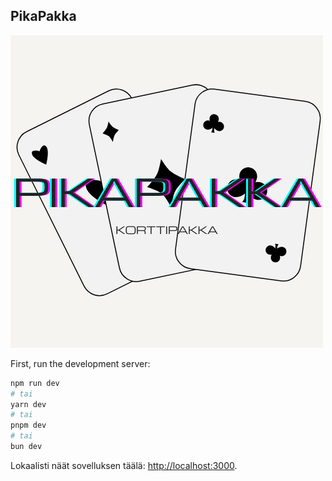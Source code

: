 ## PikaPakka

![Logo](PikaPakka.png)


First, run the development server:

```bash
npm run dev
# tai
yarn dev
# tai
pnpm dev
# tai
bun dev
```

Lokaalisti näät sovelluksen täälä: [http://localhost:3000](http://localhost:3000).

